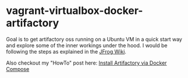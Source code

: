 # vagrant-virtualbox-docker-artifactory

Goal is to get artifactory oss running on a Ubuntu VM in a quick start way and explore some of the inner workings under the hood. 
I would be following the steps as explained in the [JFrog Wiki](https://www.jfrog.com/confluence/display/JFROG/Installing+Artifactory#InstallingArtifactory-docker_volumes).

Also checkout my "HowTo" post here: [Install Artifactory via Docker Compose](https://honeycomb-host.netlify.app/post/artifactory/)
